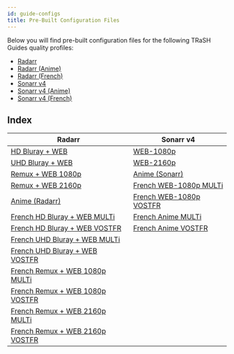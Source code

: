 ```yaml
---
id: guide-configs
title: Pre-Built Configuration Files
---
```


Below you will find pre-built configuration files for the following TRaSH Guides quality profiles:

- [Radarr][radarr-profiles-trash]
- [Radarr (Anime)][radarr-anime-profiles-trash]
- [Radarr (French)][radarr-french-profiles-trash]
- [Sonarr v4][sonarr-v4-profiles-trash]
- [Sonarr v4 (Anime)][sonarr-v4-anime-profiles-trash]
- [Sonarr v4 (French)][sonarr-v4-french-profiles-trash]

[radarr-profiles-trash]: https://trash-guides.info/Radarr/radarr-setup-quality-profiles/
[radarr-anime-profiles-trash]: https://trash-guides.info/Radarr/radarr-setup-quality-profiles-anime/
[radarr-french-profiles-trash]: https://trash-guides.info/Radarr/radarr-setup-quality-profiles-french-en/
[sonarr-v4-profiles-trash]: https://trash-guides.info/Sonarr/sonarr-setup-quality-profiles/
[sonarr-v4-anime-profiles-trash]: https://trash-guides.info/Sonarr/sonarr-setup-quality-profiles-anime/
[sonarr-v4-french-profiles-trash]: https://trash-guides.info/Sonarr/sonarr-setup-quality-profiles-french-en/

## Index

| Radarr                                                                  | Sonarr v4                                                    |
| ----------------------------------------------------------------------- | ------------------------------------------------------------ |
| [HD Bluray + WEB][hd-bluray-web-config]                                 | [WEB-1080p][web-1080p-v4-config]                             |
| [UHD Bluray + WEB][uhd-bluray-web-config]                               | [WEB-2160p][web-2160p-v4-config]                             |
| [Remux + WEB 1080p][remux-web-1080p-config]                             | [Anime (Sonarr)][anime-sonarr-v4-config]                     |
| [Remux + WEB 2160p][remux-web-2160p-config]                             | [French WEB-1080p MULTi][french-web-1080p-multi-v4-config]   |
| [Anime (Radarr)][anime-radarr-config]                                   | [French WEB-1080p VOSTFR][french-web-1080p-vostfr-v4-config] |
| [French HD Bluray + WEB MULTi][french-hd-bluray-web-multi-config]       | [French Anime MULTi][french-anime-multi-v4-config]           |
| [French HD Bluray + WEB VOSTFR][french-hd-bluray-web-vostfr-config]     | [French Anime VOSTFR][french-anime-vostfr-v4-config]         |
| [French UHD Bluray + WEB MULTi][french-uhd-bluray-web-multi-config]     |                                                              |
| [French UHD Bluray + WEB VOSTFR][french-uhd-bluray-web-vostfr-config]   |                                                              |
| [French Remux + WEB 1080p MULTi][french-remux-web-1080p-multi-config]   |                                                              |
| [French Remux + WEB 1080p VOSTFR][french-remux-web-1080p-vostfr-config] |                                                              |
| [French Remux + WEB 2160p MULTi][french-remux-web-2160p-multi-config]   |                                                              |
| [French Remux + WEB 2160p VOSTFR][french-remux-web-2160p-vostfr-config] |                                                              |

[hd-bluray-web-config]: https://raw.githubusercontent.com/recyclarr/config-templates/master/radarr/hd-bluray-web.yml
[uhd-bluray-web-config]: https://raw.githubusercontent.com/recyclarr/config-templates/master/radarr/uhd-bluray-web.yml
[remux-web-1080p-config]: https://raw.githubusercontent.com/recyclarr/config-templates/master/radarr/remux-web-1080p.yml
[remux-web-2160p-config]: https://raw.githubusercontent.com/recyclarr/config-templates/master/radarr/remux-web-2160p.yml
[anime-radarr-config]: https://raw.githubusercontent.com/recyclarr/config-templates/master/radarr/anime-radarr.yml
[french-hd-bluray-web-multi-config]: https://raw.githubusercontent.com/recyclarr/config-templates/master/radarr/french-hd-bluray-web-multi.yml
[french-hd-bluray-web-vostfr-config]: https://raw.githubusercontent.com/recyclarr/config-templates/master/radarr/french-hd-bluray-web-vostfr.yml
[french-uhd-bluray-web-multi-config]: https://raw.githubusercontent.com/recyclarr/config-templates/master/radarr/french-uhd-bluray-web-multi.yml
[french-uhd-bluray-web-vostfr-config]: https://raw.githubusercontent.com/recyclarr/config-templates/master/radarr/french-uhd-bluray-web-vostfr.yml
[french-remux-web-1080p-multi-config]: https://raw.githubusercontent.com/recyclarr/config-templates/master/radarr/french-remux-web-1080p-multi.yml
[french-remux-web-1080p-vostfr-config]: https://raw.githubusercontent.com/recyclarr/config-templates/master/radarr/french-remux-web-1080p-vostfr.yml
[french-remux-web-2160p-multi-config]: https://raw.githubusercontent.com/recyclarr/config-templates/master/radarr/french-remux-web-2160p-multi.yml
[french-remux-web-2160p-vostfr-config]: https://raw.githubusercontent.com/recyclarr/config-templates/master/radarr/french-remux-web-2160p-vostfr.yml
[web-1080p-v4-config]: https://raw.githubusercontent.com/recyclarr/config-templates/master/sonarr/web-1080p-v4.yml
[web-2160p-v4-config]: https://raw.githubusercontent.com/recyclarr/config-templates/master/sonarr/web-2160p-v4.yml
[anime-sonarr-v4-config]: https://raw.githubusercontent.com/recyclarr/config-templates/master/sonarr/anime-sonarr-v4.yml
[french-web-1080p-multi-v4-config]: https://raw.githubusercontent.com/recyclarr/config-templates/master/sonarr/french-web-1080p-multi-v4.yml
[french-web-1080p-vostfr-v4-config]: https://raw.githubusercontent.com/recyclarr/config-templates/master/sonarr/french-web-1080p-vostfr-v4.yml
[french-anime-multi-v4-config]: https://raw.githubusercontent.com/recyclarr/config-templates/master/sonarr/french-anime-multi-v4.yml
[french-anime-vostfr-v4-config]: https://raw.githubusercontent.com/recyclarr/config-templates/master/sonarr/french-anime-vostfr-v4.yml
